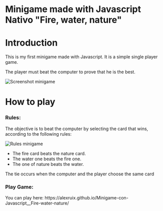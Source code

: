 # Minigame made with Javascript Nativo "Fire, water, nature"

# Introduction
This is my first minigame made with Javascript. It is a simple single player game.


The player must beat the computer to prove that he is the best.

![Screenshot minigame](https://github.com/alexruix/Minigame-con-Javascript__Fire-water-nature/blob/main/img/Screenshot.png)


# How to play
<h3>  Rules: </h3> 
The objective is to beat the computer by selecting the card that wins, according to the following rules:



![Rules minigame](https://github.com/alexruix/Minigame-con-Javascript__Fire-water-nature/blob/main/img/rules.png)

<ul>
<li> The fire card beats the nature card. </li>
<li> The water one beats the fire one. </li>
<li> The one of nature beats the water. </li>
</ul>
The tie occurs when the computer and the player choose the same card



<h3>Play Game:</h3>
You can play here: 
https://alexruix.github.io/Minigame-con-Javascript__Fire-water-nature/
